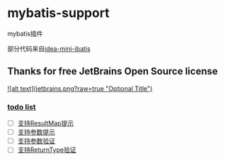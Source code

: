 # mybatis-support
mybatis插件

部分代码来自[idea-mini-ibatis](https://github.com/ishchenko/idea-mini-ibatis)

## Thanks for free JetBrains Open Source license

<a href="https://www.jetbrains.com/?from=mybatissupport" target="_blank">
![alt text](jetbrains.png?raw=true "Optional Title")

### todo list

- [ ] 支持ResultMap提示
- [ ] 支持参数提示
- [ ] 支持参数验证
- [ ] 支持ReturnType验证
